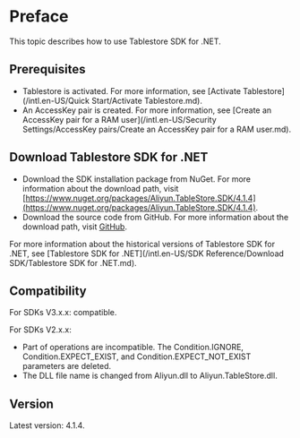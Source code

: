 # Preface

This topic describes how to use Tablestore SDK for .NET.

## Prerequisites

-   Tablestore is activated. For more information, see [Activate Tablestore](/intl.en-US/Quick Start/Activate Tablestore.md).
-   An AccessKey pair is created. For more information, see [Create an AccessKey pair for a RAM user](/intl.en-US/Security Settings/AccessKey pairs/Create an AccessKey pair for a RAM user.md).

## Download Tablestore SDK for .NET

-   Download the SDK installation package from NuGet. For more information about the download path, visit [https://www.nuget.org/packages/Aliyun.TableStore.SDK/4.1.4](https://www.nuget.org/packages/Aliyun.TableStore.SDK/4.1.4).
-   Download the source code from GitHub. For more information about the download path, visit [GitHub](https://github.com/aliyun/aliyun-tablestore-csharp-sdk).

For more information about the historical versions of Tablestore SDK for .NET, see [Tablestore SDK for .NET](/intl.en-US/SDK Reference/Download SDK/Tablestore SDK for .NET.md).

## Compatibility

For SDKs V3.x.x: compatible.

For SDKs V2.x.x:

-   Part of operations are incompatible. The Condition.IGNORE, Condition.EXPECT\_EXIST, and Condition.EXPECT\_NOT\_EXIST parameters are deleted.
-   The DLL file name is changed from Aliyun.dll to Aliyun.TableStore.dll.

## Version

Latest version: 4.1.4.

